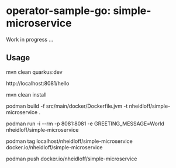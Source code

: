 # operator-sample-go: simple-microservice

Work in progress ...

## Usage

mvn clean quarkus:dev

http://localhost:8081/hello

mvn clean install

podman build -f src/main/docker/Dockerfile.jvm -t nheidloff/simple-microservice .

podman run -i --rm -p 8081:8081 -e GREETING_MESSAGE=World nheidloff/simple-microservice

podman tag localhost/nheidloff/simple-microservice docker.io/nheidloff/simple-microservice

podman push docker.io/nheidloff/simple-microservice
